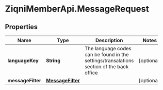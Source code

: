 # ZiqniMemberApi.MessageRequest

## Properties

Name | Type | Description | Notes
------------ | ------------- | ------------- | -------------
**languageKey** | **String** | The language codes can be found in the settings/transalations section of the back office | [optional] 
**messageFilter** | [**MessageFilter**](MessageFilter.md) |  | [optional] 


